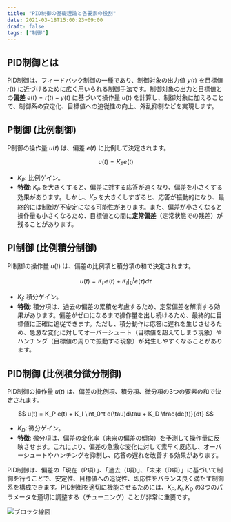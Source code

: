 ```yaml
---
title: "PID制御の基礎理論と各要素の役割"
date: 2021-03-18T15:00:23+09:00
draft: false
tags: ["制御"] 
---
```

<!--more-->
## PID制御とは

PID制御は、フィードバック制御の一種であり、制御対象の出力値 $y(t)$ を目標値 $r(t)$ に近づけるために広く用いられる制御手法です。制御対象の出力と目標値との**偏差** $e(t) = r(t) - y(t)$ に基づいて操作量 $u(t)$ を計算し、制御対象に加えることで、制御系の安定化、目標値への追従性の向上、外乱抑制などを実現します。

## P制御 (比例制御)

P制御の操作量 $u(t)$ は、偏差 $e(t)$ に比例して決定されます。

$$ u(t) = K_P e(t) $$

-   $K_P$: 比例ゲイン。
-   **特徴**: $K_P$ を大きくすると、偏差に対する応答が速くなり、偏差を小さくする効果があります。しかし、$K_P$ を大きくしすぎると、応答が振動的になり、最終的には制御が不安定になる可能性があります。また、偏差が小さくなると操作量も小さくなるため、目標値との間に**定常偏差**（定常状態での残差）が残ることがあります。

## PI制御 (比例積分制御)

PI制御の操作量 $u(t)$ は、偏差の比例項と積分項の和で決定されます。

$$ u(t) = K_P e(t) + K_I \int_0^t e(\tau)d\tau $$

-   $K_I$: 積分ゲイン。
-   **特徴**: 積分項は、過去の偏差の累積を考慮するため、定常偏差を解消する効果があります。偏差がゼロになるまで操作量を出し続けるため、最終的に目標値に正確に追従できます。ただし、積分動作は応答に遅れを生じさせるため、急激な変化に対してオーバーシュート（目標値を超えてしまう現象）やハンチング（目標値の周りで振動する現象）が発生しやすくなることがあります。

## PID制御 (比例積分微分制御)

PID制御の操作量 $u(t)$ は、偏差の比例項、積分項、微分項の3つの要素の和で決定されます。

$$ u(t) = K_P e(t) + K_I \int_0^t e(\tau)d\tau + K_D \frac{de(t)}{dt} $$

-   $K_D$: 微分ゲイン。
-   **特徴**: 微分項は、偏差の変化率（未来の偏差の傾向）を予測して操作量に反映させます。これにより、偏差の急激な変化に対して素早く反応し、オーバーシュートやハンチングを抑制し、応答の遅れを改善する効果があります。

PID制御は、偏差の「現在（P項）」、「過去（I項）」、「未来（D項）」に基づいて制御を行うことで、安定性、目標値への追従性、即応性をバランス良く満たす制御系を構成できます。PID制御を適切に機能させるためには、$K_P, K_I, K_D$ の3つのパラメータを適切に調整する（チューニング）ことが非常に重要です。

![ブロック線図](.././PID.png)
